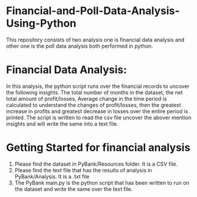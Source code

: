 # Financial-and-Poll-Data-Analysis-Using-Python

This repository consists of two analysis one is financial data analysis and other one is the poll data analysis both performed in python.

# Financial Data Analysis:

In this analysis, the python script runs over the financial records to uncover the following insights. The total number of months in the dataset, the net total amount of profit/losses, Average change in the time period is calculated to understand the changes of profit/losses, then the greatest increase in profits and greatest decrease in losses over the entire period is printed. The script is written to read the csv file uncover the abover mention insights and will write the same into a text file.

# Getting Started for financial analysis

1. Please find the dataset in PyBank/Resources folder. It is a CSV file.
2. Please find the text file that has the results of analysis in PyBank/Analysis. It is a .txt file
3. The PyBank main.py is the python script that has been written to run on the dataset and write the same over the text file.

